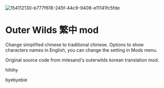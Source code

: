 ![154112130-b777f618-245f-44c9-9408-e11141fc5fde](https://user-images.githubusercontent.com/33358213/168444715-24ab7428-469e-43c4-b4c7-495859544ee1.png)
# Outer Wilds 繁中 mod

Change simplified chinese to traditional chinese.
Options to show characters names in English, you can change the setting in Mods menu.

Original source code from milesand's outerwilds korean translation mod.


hihihy

byebyebie